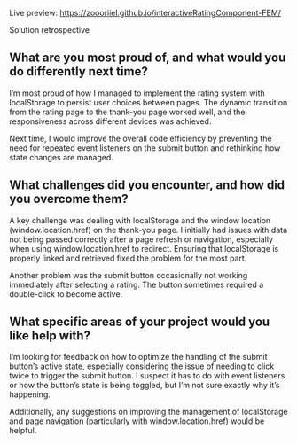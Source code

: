 Live preview: https://zoooriiel.github.io/interactiveRatingComponent-FEM/

Solution retrospective

## What are you most proud of, and what would you do differently next time?
I’m most proud of how I managed to implement the rating system with localStorage to persist user choices between pages. The dynamic transition from the rating page to the thank-you page worked well, and the responsiveness across different devices was achieved.

Next time, I would improve the overall code efficiency by preventing the need for repeated event listeners on the submit button and rethinking how state changes are managed.

## What challenges did you encounter, and how did you overcome them?
A key challenge was dealing with localStorage and the window location (window.location.href) on the thank-you page. I initially had issues with data not being passed correctly after a page refresh or navigation, especially when using window.location.href to redirect. Ensuring that localStorage is properly linked and retrieved fixed the problem for the most part.

Another problem was the submit button occasionally not working immediately after selecting a rating. The button sometimes required a double-click to become active.

## What specific areas of your project would you like help with?
I’m looking for feedback on how to optimize the handling of the submit button’s active state, especially considering the issue of needing to click twice to trigger the submit button. I suspect it has to do with event listeners or how the button’s state is being toggled, but I’m not sure exactly why it’s happening.

Additionally, any suggestions on improving the management of localStorage and page navigation (particularly with window.location.href) would be helpful.
